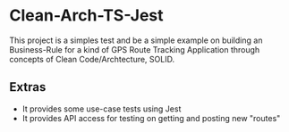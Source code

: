 # Clean-Arch-TS-Jest

This project is a simples test and be a simple example on building an Business-Rule
for a kind of GPS Route Tracking Application through concepts of Clean Code/Archtecture, SOLID.

## Extras 
- It provides some use-case tests using Jest 
- It provides API access for testing on getting and posting new "routes"
